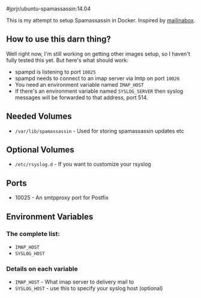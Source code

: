 #jprjr/ubuntu-spamassassin:14.04

This is my attempt to setup Spamassassin in Docker. Inspired by [mailinabox](https://github.com/mail-in-a-box/mailinabox).

## How to use this darn thing?

Well right now, I'm still working on getting other images setup, so I haven't
fully tested this yet. But here's what should work:

* spampd is listening to port `10025`
* spampd needs to connect to an imap server via lmtp on port `10026`
* You need an environment variable named `IMAP_HOST`
* If there's an environment variable named `SYSLOG_SERVER` then syslog
messages will be forwarded to that address, port 514.

## Needed Volumes

* `/var/lib/spamassassin` - Used for storing spamassassin updates etc

## Optional Volumes

* `/etc/rsyslog.d` - If you want to customize your rsyslog

## Ports

* 10025 - An smtpproxy port for Postfix

## Environment Variables

### The complete list:

* `IMAP_HOST`
* `SYSLOG_HOST`

### Details on each variable

* `IMAP_HOST` - What imap server to delivery mail to
* `SYSLOG_HOST` - use this to specify your syslog host (optional)
